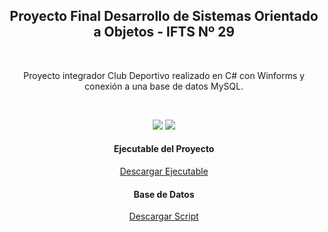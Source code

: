 ## <div align = "center"> Proyecto Final Desarrollo de Sistemas Orientado a Objetos - IFTS Nº 29 <div/>

<br/>

<p align = "center">
Proyecto integrador Club Deportivo realizado en C# con Winforms y conexión a una base de datos MySQL.
<p/>

<br/>
  
<div align = "center">
  <img src=https://github.com/user-attachments/assets/3b51b3b8-57b1-4bd7-b18c-17f83822485a>
  <img src=https://github.com/user-attachments/assets/45ba44e8-2ca8-4d08-8de3-4a289c4921ee>
<div/>

#### Ejecutable del Proyecto

[Descargar Ejecutable](https://github.com/Marl8/proyecto_final_club_deportivo/blob/master/Ejecutable%20-%20Club%20Deportivo%20DB%20Local.rar)

#### Base de Datos

[Descargar Script](https://github.com/Marl8/proyecto_final_club_deportivo/blob/master/Script%20club%20Deportivo.sql)
